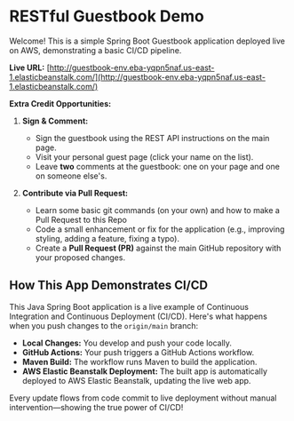 # RESTful Guestbook Demo

Welcome! This is a simple Spring Boot Guestbook application deployed live on AWS, demonstrating a basic CI/CD pipeline.

**Live URL:** [http://guestbook-env.eba-yqpn5naf.us-east-1.elasticbeanstalk.com/](http://guestbook-env.eba-yqpn5naf.us-east-1.elasticbeanstalk.com/)

**Extra Credit Opportunities:**

1.  **Sign & Comment:**
    * Sign the guestbook using the REST API instructions on the main page.
    * Visit your personal guest page (click your name on the list).
    * Leave **two** comments at the guestbook: one on your page and one on someone else's.

2.  **Contribute via Pull Request:**
    * Learn some basic git commands (on your own) and how to make a Pull Request to this Repo
    * Code a small enhancement or fix for the application (e.g., improving styling, adding a feature, fixing a typo).
    * Create a **Pull Request (PR)** against the main GitHub repository with your proposed changes.

## How This App Demonstrates CI/CD

This Java Spring Boot application is a live example of Continuous Integration and Continuous Deployment (CI/CD). Here's what happens when you push changes to the `origin/main` branch:

- **Local Changes:** You develop and push your code locally.
- **GitHub Actions:** Your push triggers a GitHub Actions workflow.
- **Maven Build:** The workflow runs Maven to build the application.
- **AWS Elastic Beanstalk Deployment:** The built app is automatically deployed to AWS Elastic Beanstalk, updating the live web app.

Every update flows from code commit to live deployment without manual intervention—showing the true power of CI/CD!
